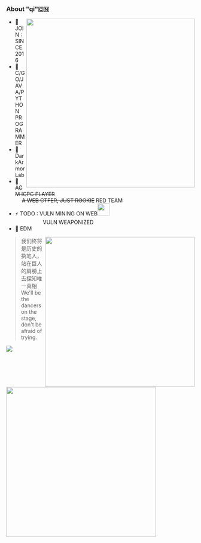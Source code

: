###     About "qi"🇨🇳
<img align="right" src="https://github-readme-stats.vercel.app/api?username=nu1r&show_icons=true&icon_color=FF0000&text_color=000000&bg_color=ffffff&hide_title=false" width="450"/>

- 🌱 JOIN : SINCE 2016
- 🧠 C/GO/JAVA/PYTHON PROGRAMMER
- 💼 DarkArmor Lab
- 🌊 ~~ACM ICPC PLAYER~~  
     ~~A WEB CTFER, JUST ROOKIE~~ RED TEAM
- ⚡️ TODO : VULN MINING ON WEB<img src="https://media.giphy.com/media/WUlplcMpOCEmTGBtBW/giphy.gif" width="32"><br>
       VULN WEAPONIZED
- 🎵 EDM  

<img align="right" src="https://github-readme-stats.vercel.app/api/top-langs/?username=nu1r&layout=compact" width="400"/>  

> 我们终将是历史的执笔人，站在巨人的肩膀上去探知唯一真相 <br>
> We'll be the dancers on the stage, don't be afraid of trying.  

![](https://raw.githubusercontent.com/nu1r/nu1r/main/assets/github-contribution-grid-snake.svg)

<img align="left" src="https://raw.githubusercontent.com/nu1r/nu1r/main/assets/github-contribution-grid-snake.svg" width="400"/>  
